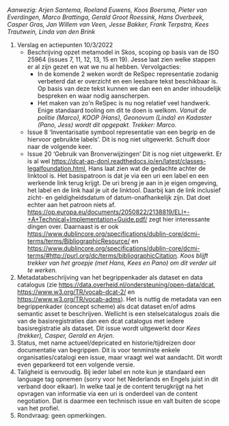 *Aanwezig: Arjen Santema, Roeland Euwens, Koos Boersma, Pieter van Everdingen, Marco Brattinga, Gerald Groot Roessink, Hans Overbeek, Casper Gras, Jan Willem van Veen, Jesse Bakker, Frank Terpstra, Kees Trautwein, Linda van den Brink*


1. Verslag en actiepunten 10/3/2022
   * Beschrijving opzet metamodel in Skos, scoping op basis van de ISO 25964 (issues 7, 11, 12, 13, 15 en 19).  Jesse laat zien welke stappen er al zijn gezet en wat we nu al hebben. Vervolgacties:
     - In de komende 2 weken wordt de ReSpec representatie zodanig verbeterd dat er overzicht en een leesbare tekst beschikbaar is. Op basis van deze tekst kunnen we dan een en ander inhoudelijk bespreken en waar nodig aanscherpen.
     - Het maken van zo'n ReSpec is nu nog relatief veel handwerk. Enige standaard tooling om dit te doen is welkom. *Vanuit de politie (Marco), KOOP (Hans), Geonovum (Linda) en Kadaster (Pano, Jess) wordt dit opgepakt. Trekker: Marco.*
   * Issue 8 ‘Inventarisatie symbool representatie van een begrip en de hiervoor gebruikte labels’. Dit is nog niet uitgewerkt. Schuift door naar de volgende keer.
   * Issue 20 ‘Gebruik van Bronverwijzingen’ Dit is nog niet uitgewerkt. Er is al wel https://dcat-ap-donl.readthedocs.io/en/latest/classes-legalfoundation.html, Hans laat zien wat de gedachte achter de linktool is. Het basispatroon is dat je via een uri een label en een werkende link terug krijgt. De uri breng je aan in je eigen omgeving, het label en de link haal je uit de linktool. Daarbij kan de link inclusief zicht- en geldigheidsdatum of datum-onafhankelijk zijn. Dat doet echter aan het patroon niets af. https://op.europa.eu/documents/2050822/2138819/ELI+-+A+Technical+Implementation+Guide.pdf/ zegt hier interessante dingen over. Daarnaast is er ook https://www.dublincore.org/specifications/dublin-core/dcmi-terms/terms/BibliographicResource/ en https://www.dublincore.org/specifications/dublin-core/dcmi-terms/#http://purl.org/dc/terms/bibliographicCitation. *Koos blijft trekker van het groepje (met Hans, Kees en Pano) om dit verder uit te werken.*
2. Metadatabeschrijving van het begrippenkader als dataset en data catalogus (zie https://data.overheid.nl/ondersteuning/open-data/dcat, https://www.w3.org/TR/vocab-dcat-2/ en https://www.w3.org/TR/vocab-adms). Het is nuttig de metadata van een begrippenkader (concept scheme) als dcat dataset en/of adms semantic asset te beschrijven. Wellicht is een stelselcatalogus zoals die van de basisregistraties dan een dcat catalogus met iedere basisregistratie als dataset. Dit issue wordt uitgewerkt door *Kees (trekker), Casper, Gerald en Arjen*.
3. Status, met name actueel/depricated en historie/tijdreizen door documentatie van begrippen. Dit is voor tenminste enkele organisaties/catalogi een issue, maar vraagt wel wat aandacht. Dit wordt even geparkeerd  tot een volgende versie.
4. Taligheid is eenvoudig. Bij ieder label en note kun je standaard een language tag opnemen (sorry voor het Nederlands en Engels juist in dit verband door elkaar). In welke taal je de content terugkrijgt na het opvragen van informatie via een uri is onderdeel van de content negotiation. Dat is daarmee een technisch issue en valt buiten de scope van het profiel.
5. Rondvraag: geen opmerkingen.
